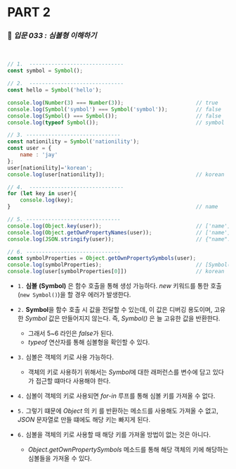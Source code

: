 # PART 2

###  :pencil: ***입문 033 :  심볼형 이해하기***

<br>

```javascript
// 1.  ------------------------------
const symbol = Symbol();

// 2.  ------------------------------
const hello = Symbol('hello');

console.log(Number(3) === Number(3));						// true
console.log(Symbol('symbol') === Symbol('symbol'));			// false
console.log(Symbol() === Symbol());							// false
console.log(typeof Symbol());								// symbol

// 3. ------------------------------
const nationility = Symbol('nationility');
const user = {
    name : 'jay'
};
user[nationility]='korean';
console.log(user[nationility]);								// korean

// 4.  ------------------------------
for (let key in user){
    console.log(key);
}															// name

// 5. ------------------------------
console.log(Object.key(user));								// ['name']
console.log(Object.getOwnPropertyNames(user));				// ['name']
console.log(JSON.stringify(user));							// {"name":"jay"}

// 6. ------------------------------
const symbolProperties = Object.getOwnPropertySymbols(user);
console.log(symbolProperties);								// [Symbol(nationility)]
console.log(user[symbolProperties[0]])						// korean
```

- `1.` **심볼** **(Symbol)** 은 함수 호출을 통해 생성 가능하다. *new* 키워드를 통한 호출 (`new Symbol()`)을 할 경우 에러가 발생한다.  

- `2.` **Symbol**을 함수 호출 시 값을 전달할 수 있는데, 이 값은 디버깅 용도이며, 고유한 *Symbol* 값은 만들어지지 않는다. 즉, *Symbol()* 은 늘 고유한 값을 반환한다. 
  - 그래서 5~6 라인은 *false*가 된다.
  - *typeof*  연산자를 통해 심볼형을 확인할 수 있다.
- `3.` 심볼은 객체의 키로 사용 가능하다. 
  - 객체의 키로 사용하기 위해서는 *Symbol*에 대한 래퍼런스를 변수에 담고 있다가 접근할 떄마다 사용해야 한다. 
- `4.` 심볼이 객체의 키로 사용되면 *for-in* 루프를 통해 심볼 키를 가져올 수 없다.
- `5.` 그렇기 떄문에 *Object* 의 키 를 반환하는 메소드를 사용해도 가져올 수 없고,  *JSON* 문자열로 만들 떄에도 해당 키는 빠지게 된다.
- `6.` 심볼을 객체의 키로 사용할 때 해당 키를 가져올 방법이 없는 것은 아니다.
  - *Object.getOwnPropertySymbols* 메소드를 통해 해당 객체의 키에 해당하는 심볼들을 가져올 수 있다.
